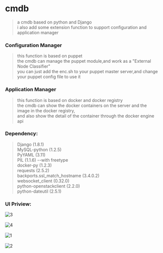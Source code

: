 # cmdb
> a cmdb based on python and Django</br>
> i also add some extension function to support configuration and application manager</br>

### Configuration Manager
> this function is based on puppet </br>
> the cmdb can manage the puppet module,and work as a "External Node Classifier"</br>
> you can just add the enc.sh to your puppet master server,and change your puppet config file to use it

### Application Manager
> this function is based on docker and docker registry</br>
> the cmdb can show the docker containers on the server and the image in the docker registry, </br>
> and also show the detail of the container through the docker engine api

### Dependency:
> Django (1.8.1)</br>
> MySQL-python (1.2.5)</br>
> PyYAML (3.11)</br>
> PIL (1.1.6) --with freetype</br>
> docker-py (1.2.3)</br>
> requests (2.5.2)</br>
> backports.ssl_match_hostname (3.4.0.2)</br>
> websocket_client (0.32.0)</br>
> python-openstackclient (2.2.0)</br>
> python-dateutil (2.5.1)</br>

### UI Priview:
![3](https://raw.github.com/qsm365/cmdb/master/preview/3.png "the host list")</br></br>
![4](https://raw.github.com/qsm365/cmdb/master/preview/4.png "the host detail")</br></br>
![1](https://raw.github.com/qsm365/cmdb/master/preview/1.png "the application(docker) module")</br></br>
![2](https://raw.github.com/qsm365/cmdb/master/preview/2.png "the image(docker image) module")</br></br>

